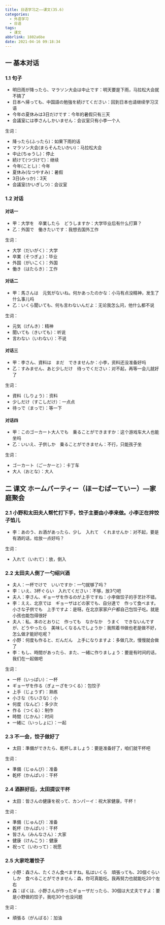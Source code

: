 ```yaml
---
title: 日语学习之——课文(35.6)
categories:
  - 外语学习
  - 日语
tags:
  - 课文
abbrlink: 1802a6be
date: 2021-04-16 09:18:34
---
```

## 一 基本对话

### 1.1 句子

* 明日雨が降ったら、マラソン大会は中止です：明天要是下雨，马拉松大会就不搞了
* 日本へ帰っても、中国語の勉強を続けてください：回到日本也请继续学习汉语
* 今年の夏休みは3日だけです：今年的暑假只有三天
* 会議室には李さんしかいません：会议室只有小李一个人

<!--more-->

生词：

* 降ったら(ふったら)：如果下雨的话
* マラソン大会(まらそんたいかい)：马拉松大会
* 中止(ちゅうし)：停止
* 続けて(つづけて)：继续
* 今年(ことし)：今年
* 夏休み(なつやすみ)：暑假
* 3日(みっか)：3天
* 会議室(かいぎしつ)：会议室

### 1.2 对话

####  对话一

* 甲：大学を　卒業したら　どうしますか：大学毕业后有什么打算？
* 乙：外国で　働きたいです：我想去国外工作


生词：

* 大学（だいがく）：大学
* 卒業（そつぎょ）：毕业
* 外国（がいこく）：外国
* 働き（はたらき）：工作

####  对话二

* 甲：馬さんは　元気がないね。何かあったのかな：小马有点没精神，发生了什么事儿吗
* 乙：いくら聞いても、何も言わないんだよ：无论我怎么问，他什么都不说

生词：

* 元気（げんき）：精神
* 聞いても（きいても）：听说
* 言わない（いわない）：不说

#### 对话三

* 甲：李さん、資料は　まだ　できませんか：小李，资料还没准备好吗
* 乙：すみません、あと少しだけ　待っでください：对不起，再等一会儿就好了

生词：

* 資料（しりょう）：资料
* 少しだけ（すこしだけ）：一点点
* 待っで（まっで）：等一下

####  对话四

* 甲：このゴーカート大人でも　乗ることができますか：这个游戏车大人也能坐吗
* 乙：いいえ、子供しか　乗ることができません：不行，只能孩子坐

生词：

* ゴーカート（ごーかーと）：卡丁车
* 大人（おとな）：大人

## 二  课文 ホームパーティー（ほーむぱーていー）—家庭聚会

### 2.1 小野和太田夫人帮忙打下手，饺子主要由小李来做。小李正在拌饺子馅儿

* 李：あのう、お酒があったら、少し　入れて　くれませんか：对不起，要是有酒的话，给放一点好吗？

生词：

* 入れて（いれて）：放，倒入

### 2.2 太田夫人倒了一勺绍兴酒

* 夫人：一杯でけで　いいですか：一勺就够了吗？
* 李：いえ、3杯ぐらい　入れてください：不够，放3勺吧
* 夫人：李さん、ギョーザを作るのが上手ですね：小李做饺子的手艺针不错。
* 李：ええ、北京では　ギョーザはどの家でも、自分達で　作って食べます。小さな子供でも　上手ですよ：是呀。在北京家家户户都自己包饺子吃。就是小孩也能包得很好
* 夫人：私、本のとおりに　作っても　なかなか　うまく　できないんですが、どうやったら　美味しくなるんでしょうか：我照着书做也老是做不好，怎么做才能好吃呢？
* 小野：何度も作ると、だんだん　上手になりますよ：多做几次，慢慢就会做了
* 李：もし、時間があったら、また、一緒に作りましょう：要是有时间的话，我们在一起做吧

生词：

* 一杯（いっぱい）：一杯
* ギョーザを作る（ぎょーざをつくる）：包饺子
* 上手（じょうず）：熟练
* 小さな（ちいさな）：小
* 何度（なんど）：多少次
* 作る（つくる）：制作
* 時間（じかん）：时间
* 一緒に（いっしょに）：一起

### 2.3 不一会，饺子做好了

* 太田：準備ができたら、乾杯しましょう：要是准备好了，咱们就干杯吧

生词：

* 準備（じゅんび）：准备
* 乾杯（かんぱい）：干杯

### 2.4 酒斟好后，太田提议干杯

* 太田：皆さんの健康を祝って、カンパーイ：祝大家健康，干杯！

生词：

* 準備（じゅんび）：准备
* 乾杯（かんぱい）：干杯
* 皆さん（みんなさん）：大家
* 健康（けんこう）：健康
* 祝って（いわって）：祝愿

### 2.5 大家吃着饺子

* 小野：森さん、たくさん食べますね。私はいくら　頑張っても、20個ぐらいしか　食べることができません：森，你可真能吃。我再努力也就能吃20个左右
* 森：ぼくは、小野さんが作ったギョーザだったら、30個は大丈夫ですよ：要是小野做的饺子，我吃30个也没问题

生词：

* 頑張る（がんばる）：加油